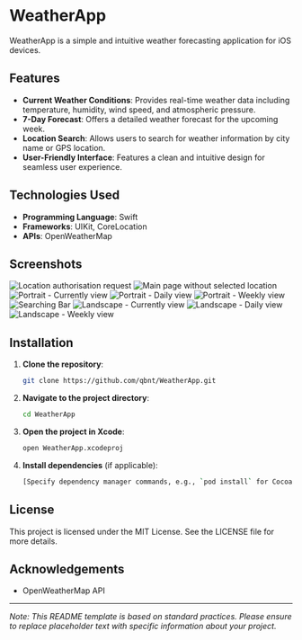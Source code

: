 # WeatherApp

WeatherApp is a simple and intuitive weather forecasting application for iOS devices.

## Features

- **Current Weather Conditions**: Provides real-time weather data including temperature, humidity, wind speed, and atmospheric pressure.
- **7-Day Forecast**: Offers a detailed weather forecast for the upcoming week.
- **Location Search**: Allows users to search for weather information by city name or GPS location.
- **User-Friendly Interface**: Features a clean and intuitive design for seamless user experience.

## Technologies Used

- **Programming Language**: Swift
- **Frameworks**: UIKit, CoreLocation
- **APIs**: OpenWeatherMap

## Screenshots

![Location authorisation request](screenshots/screenshot1.png)
![Main page without selected location](screenshots/screenshot2.png)
![Portrait - Currently view](screenshots/screenshot3.png)
![Portrait - Daily view](screenshots/screenshot4.png)
![Portrait - Weekly view](screenshots/screenshot5.png)
![Searching Bar](screenshots/screenshot6.png)
![Landscape - Currently view](screenshots/screenshot7.png)
![Landscape - Daily view](screenshots/screenshot8.png)
![Landscape - Weekly view](screenshots/screenshot9.png)

## Installation

1. **Clone the repository**:
   ```bash
   git clone https://github.com/qbnt/WeatherApp.git
   ```

2. **Navigate to the project directory**:
   ```bash
   cd WeatherApp
   ```

3. **Open the project in Xcode**:
   ```bash
   open WeatherApp.xcodeproj
   ```

4. **Install dependencies** (if applicable):
   ```bash
   [Specify dependency manager commands, e.g., `pod install` for CocoaPods]
   ```

## License

This project is licensed under the MIT License. See the LICENSE file for more details.

## Acknowledgements

- OpenWeatherMap API

---

*Note: This README template is based on standard practices. Please ensure to replace placeholder text with specific information about your project.*
